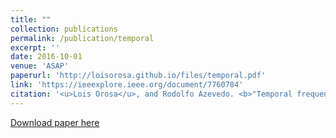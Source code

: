 ```yaml
---
title: ""
collection: publications
permalink: /publication/temporal
excerpt: ''
date: 2016-10-01
venue: 'ASAP'
paperurl: 'http://loisorosa.github.io/files/temporal.pdf'
link: 'https://ieeexplore.ieee.org/document/7760784'
citation: '<u>Lois Orosa</u>, and Rodolfo Azevedo. <b>"Temporal frequent value locality."</b> In 2016 IEEE 27th International Conference on Application-specific Systems, Architectures and Processors (ASAP), 2016.'
---
```

[Download paper here](http://loisorosa.github.io/files/temporal.pdf)

